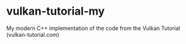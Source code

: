 # vulkan-tutorial-my
My modern C++ implementation of the code from the Vulkan Tutorial (vulkan-tutorial.com)
